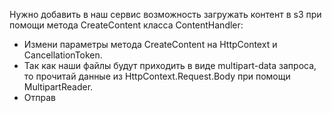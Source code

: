 ﻿Нужно добавить в наш сервис возможность загружать контент в s3 при помощи метода CreateContent класса ContentHandler:
* Измени параметры метода CreateContent на HttpContext и CancellationToken.
* Так как наши файлы будут приходить в виде multipart-data запроса, то прочитай данные из HttpContext.Request.Body при помощи MultipartReader.
* Отправ